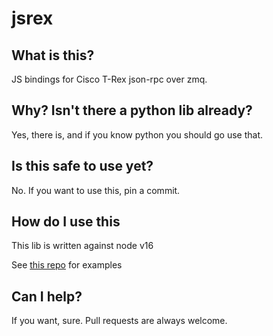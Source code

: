 # jsrex

## What is this?

JS bindings for Cisco T-Rex json-rpc over zmq.

## Why? Isn't there a python lib already?
Yes, there is, and if you know python you should go use that.

## Is this safe to use yet?
No. If you want to use this, pin a commit.

## How do I use this
This lib is written against node v16

See [this repo](https://github.com/velocipacktor/jsrex-examples) for examples

## Can I help?
If you want, sure. Pull requests are always welcome.
